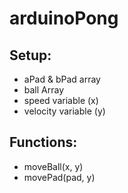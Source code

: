 # arduinoPong

## Setup:
 - aPad & bPad array
 - ball Array
 - speed variable (x)
 - velocity variable (y)

## Functions:
 - moveBall(x, y)
 - movePad(pad, y)

